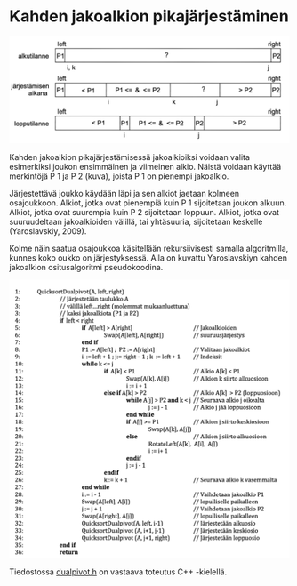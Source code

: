 # Kahden jakoalkion pikajärjestäminen

<img src="png/dualpivot.png" width="750">

Kahden jakoalkion pikajärjestämisessä jakoalkioiksi voidaan valita esimerkiksi joukon ensimmäinen ja viimeinen alkio. Näistä voidaan käyttää merkintöjä P 1 ja P 2 (kuva), joista P 1 on pienempi jakoalkio.

Järjestettävä joukko käydään läpi ja sen alkiot jaetaan kolmeen osajoukkoon. Alkiot, jotka ovat pienempiä kuin P 1 sijoitetaan joukon alkuun. Alkiot, jotka ovat suurempia kuin P 2 sijoitetaan loppuun. Alkiot, jotka ovat suuruudeltaan jakoalkioiden välillä, tai yhtäsuuria, sijoitetaan keskelle (Yaroslavskiy, 2009).

Kolme näin saatua osajoukkoa käsitellään rekursiivisesti samalla algoritmilla, kunnes koko oukko on järjestyksessä. Alla on kuvattu Yaroslavskiyn kahden jakoalkion ositusalgoritmi pseudokoodina.

<img src="png/dualpivotpseudocode.png" width="750">

Tiedostossa [dualpivot.h](https://github.com/lautanal/quicksort/blob/master/src/dualpivot.h) on vastaava toteutus C++ -kielellä.

